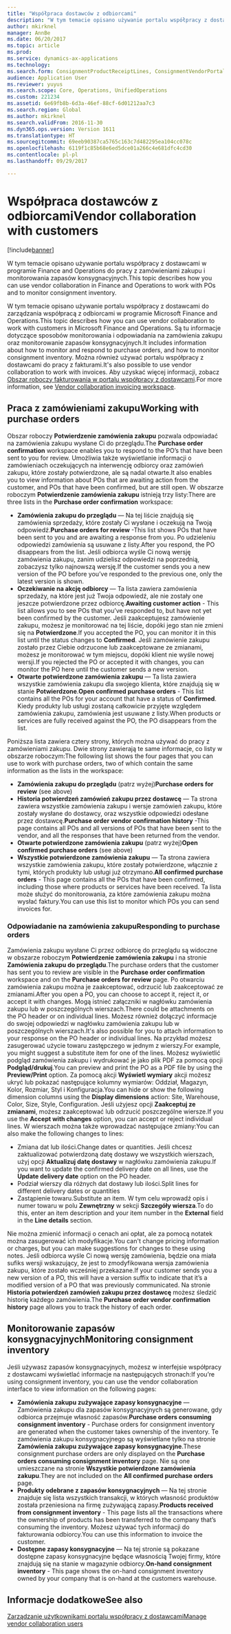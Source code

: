 ```yaml
---
title: "Współpraca dostawców z odbiorcami"
description: "W tym temacie opisano używanie portalu współpracy z dostawcami w programie Finance and Operations do pracy z zamówieniami zakupu i monitorowania zapasów konsygnacyjnych."
author: mkirknel
manager: AnnBe
ms.date: 06/20/2017
ms.topic: article
ms.prod: 
ms.service: dynamics-ax-applications
ms.technology: 
ms.search.form: ConsignmentProductReceiptLines, ConsignmentVendorPortalOnHand, PurchVendorPortalConfirmedOrders, PurchVendorPortalOriginalOrder, PurchVendorPortalResponsesHistoryList, PurchVendorPortalResponsesPart
audience: Application User
ms.reviewer: yuyus
ms.search.scope: Core, Operations, UnifiedOperations
ms.custom: 221234
ms.assetid: 6e69fb8b-6d3a-46ef-88cf-6d01212aa7c3
ms.search.region: Global
ms.author: mkirknel
ms.search.validFrom: 2016-11-30
ms.dyn365.ops.version: Version 1611
ms.translationtype: HT
ms.sourcegitcommit: 69eeb90387ca5765c163c7d482295ea104cc078c
ms.openlocfilehash: 6119f1c85b68e6ed5dce01a266c4e681dfc4cd30
ms.contentlocale: pl-pl
ms.lasthandoff: 09/29/2017

---
```


# <a name="vendor-collaboration-with-customers"></a><span data-ttu-id="4bf19-103">Współpraca dostawców z odbiorcami</span><span class="sxs-lookup"><span data-stu-id="4bf19-103">Vendor collaboration with customers</span></span>

[!include[banner](../includes/banner.md)]


<span data-ttu-id="4bf19-104">W tym temacie opisano używanie portalu współpracy z dostawcami w programie Finance and Operations do pracy z zamówieniami zakupu i monitorowania zapasów konsygnacyjnych.</span><span class="sxs-lookup"><span data-stu-id="4bf19-104">This topic describes how you can use vendor collaboration in Finance and Operations to work with POs and to monitor consignment inventory.</span></span>

<span data-ttu-id="4bf19-105">W tym temacie opisano używanie portalu współpracy z dostawcami do zarządzania współpracą z odbiorcami w programie Microsoft Finance and Operations.</span><span class="sxs-lookup"><span data-stu-id="4bf19-105">This topic describes how you can use vendor collaboration to work with customers in Microsoft Finance and Operations.</span></span> <span data-ttu-id="4bf19-106">Są tu informacje dotyczące sposobów monitorowania i odpowiadania na zamówienia zakupu oraz monitorowanie zapasów konsygnacyjnych.</span><span class="sxs-lookup"><span data-stu-id="4bf19-106">It includes information about how to monitor and respond to purchase orders, and how to monitor consignment inventory.</span></span> <span data-ttu-id="4bf19-107">Można również używać portalu współpracy z dostawcami do pracy z fakturami.</span><span class="sxs-lookup"><span data-stu-id="4bf19-107">It's also possible to use vendor collaboration to work with invoices.</span></span> <span data-ttu-id="4bf19-108">Aby uzyskać więcej informacji, zobacz [Obszar roboczy fakturowania w portalu współpracy z dostawcami](../../financials/accounts-payable/vendor-portal-invoicing-workspace.md).</span><span class="sxs-lookup"><span data-stu-id="4bf19-108">For more information, see [Vendor collaboration invoicing workspace](../../financials/accounts-payable/vendor-portal-invoicing-workspace.md).</span></span>

## <a name="working-with-purchase-orders"></a><span data-ttu-id="4bf19-109">Praca z zamówieniami zakupu</span><span class="sxs-lookup"><span data-stu-id="4bf19-109">Working with purchase orders</span></span>
<span data-ttu-id="4bf19-110">Obszar roboczy **Potwierdzenie zamówienia zakupu** pozwala odpowiadać na zamówienia zakupu wysłane Ci do przeglądu.</span><span class="sxs-lookup"><span data-stu-id="4bf19-110">The **Purchase order confirmation** workspace enables you to respond to the PO’s that have been sent to you for review.</span></span> <span data-ttu-id="4bf19-111">Umożliwia także wyświetlanie informacji o zamówieniach oczekujących na interwencję odbiorcy oraz zamówień zakupu, które zostały potwierdzone, ale są nadal otwarte.</span><span class="sxs-lookup"><span data-stu-id="4bf19-111">It also enables you to view information about POs that are awaiting action from the customer, and POs that have been confirmed, but are still open.</span></span> <span data-ttu-id="4bf19-112">W obszarze roboczym **Potwierdzenie zamówienia zakupu** istnieją trzy listy:</span><span class="sxs-lookup"><span data-stu-id="4bf19-112">There are three lists in the **Purchase order confirmation** workspace:</span></span>

-   <span data-ttu-id="4bf19-113">**Zamówienia zakupu do przeglądu** — Na tej liście znajdują się zamówienia sprzedaży, które zostały Ci wysłane i oczekują na Twoją odpowiedź.</span><span class="sxs-lookup"><span data-stu-id="4bf19-113">**Purchase orders for review** -This list shows POs that have been sent to you and are awaiting a response from you.</span></span> <span data-ttu-id="4bf19-114">Po udzieleniu odpowiedzi zamówienia są usuwane z listy.</span><span class="sxs-lookup"><span data-stu-id="4bf19-114">After you respond, the PO disappears from the list.</span></span> <span data-ttu-id="4bf19-115">Jeśli odbiorca wyśle Ci nową wersję zamówienia zakupu, zanim udzielisz odpowiedzi na poprzednią, zobaczysz tylko najnowszą wersję.</span><span class="sxs-lookup"><span data-stu-id="4bf19-115">If the customer sends you a new version of the PO before you’ve responded to the previous one, only the latest version is shown.</span></span>
-   <span data-ttu-id="4bf19-116">**Oczekiwanie na akcję odbiorcy** — Ta lista zawiera zamówienia sprzedaży, na które jest już Twoja odpowiedź, ale nie zostały one jeszcze potwierdzone przez odbiorcę.</span><span class="sxs-lookup"><span data-stu-id="4bf19-116">**Awaiting customer action** - This list allows you to see POs that you’ve responded to, but have not yet been confirmed by the customer.</span></span> <span data-ttu-id="4bf19-117">Jeśli zaakceptujesz zamówienie zakupu, możesz je monitorować na tej liście, dopóki jego stan nie zmieni się na **Potwierdzone**.</span><span class="sxs-lookup"><span data-stu-id="4bf19-117">If you accepted the PO, you can monitor it in this list until the status changes to **Confirmed**.</span></span> <span data-ttu-id="4bf19-118">Jeśli zamówienie zakupu zostało przez Ciebie odrzucone lub zaakceptowane ze zmianami, możesz je monitorować w tym miejscu, dopóki klient nie wyśle nowej wersji.</span><span class="sxs-lookup"><span data-stu-id="4bf19-118">If you rejected the PO or accepted it with changes, you can monitor the PO here until the customer sends a new version.</span></span>
-   <span data-ttu-id="4bf19-119">**Otwarte potwierdzone zamówienia zakupu** — Ta lista zawiera wszystkie zamówienia zakupu dla swojego klienta, które znajdują się w stanie **Potwierdzone**.</span><span class="sxs-lookup"><span data-stu-id="4bf19-119">**Open confirmed purchase orders** - This list contains all the POs for your account that have a status of **Confirmed**.</span></span> <span data-ttu-id="4bf19-120">Kiedy produkty lub usługi zostaną całkowicie przyjęte względem zamówienia zakupu, zamówienia jest usuwane z listy.</span><span class="sxs-lookup"><span data-stu-id="4bf19-120">When products or services are fully received against the PO, the PO disappears from the list.</span></span>

<span data-ttu-id="4bf19-121">Poniższa lista zawiera cztery strony, których można używać do pracy z zamówieniami zakupu. Dwie strony zawierają te same informacje, co listy w obszarze roboczym:</span><span class="sxs-lookup"><span data-stu-id="4bf19-121">The following list shows the four pages that you can use to work with purchase orders, two of which contain the same information as the lists in the workspace:</span></span>

-   <span data-ttu-id="4bf19-122">**Zamówienia zakupu do przeglądu** (patrz wyżej)</span><span class="sxs-lookup"><span data-stu-id="4bf19-122">**Purchase orders for review** (see above)</span></span>
-   <span data-ttu-id="4bf19-123">**Historia potwierdzeń zamówień zakupu przez dostawcę** — Ta strona zawiera wszystkie zamówienia zakupu i wersje zamówień zakupu, które zostały wysłane do dostawcy, oraz wszystkie odpowiedzi odesłane przez dostawcę.</span><span class="sxs-lookup"><span data-stu-id="4bf19-123">**Purchase order vendor confirmation history** -This page contains all POs and all versions of POs that have been sent to the vendor, and all the responses that have been returned from the vendor.</span></span>
-   <span data-ttu-id="4bf19-124">**Otwarte potwierdzone zamówienia zakupu** (patrz wyżej)</span><span class="sxs-lookup"><span data-stu-id="4bf19-124">**Open confirmed purchase orders** (see above)</span></span>
-   <span data-ttu-id="4bf19-125">**Wszystkie potwierdzone zamówienia zakupu** — Ta strona zawiera wszystkie zamówienia zakupu, które zostały potwierdzone, włącznie z tymi, których produkty lub usługi już otrzymano.</span><span class="sxs-lookup"><span data-stu-id="4bf19-125">**All confirmed purchase orders** - This page contains all the POs that have been confirmed, including those where products or services have been received.</span></span> <span data-ttu-id="4bf19-126">Ta lista może służyć do monitorowania, za które zamówienia zakupu można wysłać faktury.</span><span class="sxs-lookup"><span data-stu-id="4bf19-126">You can use this list to monitor which POs you can send invoices for.</span></span>

### <a name="responding-to-purchase-orders"></a><span data-ttu-id="4bf19-127">Odpowiadanie na zamówienia zakupu</span><span class="sxs-lookup"><span data-stu-id="4bf19-127">Responding to purchase orders</span></span>

<span data-ttu-id="4bf19-128">Zamówienia zakupu wysłane Ci przez odbiorcę do przeglądu są widoczne w obszarze roboczym **Potwierdzenie zamówienia zakupu** i na stronie **Zamówienia zakupu do przeglądu**.</span><span class="sxs-lookup"><span data-stu-id="4bf19-128">The purchase orders that the customer has sent you to review are visible in the **Purchase order confirmation** workspace and on the **Purchase orders for review** page.</span></span> <span data-ttu-id="4bf19-129">Po otwarciu zamówienia zakupu można je zaakceptować, odrzucić lub zaakceptować ze zmianami.</span><span class="sxs-lookup"><span data-stu-id="4bf19-129">After you open a PO, you can choose to accept it, reject it, or accept it with changes.</span></span> <span data-ttu-id="4bf19-130">Mogą istnieć załączniki w nagłówku zamówienia zakupu lub w poszczególnych wierszach.</span><span class="sxs-lookup"><span data-stu-id="4bf19-130">There could be attachments on the PO header or on individual lines.</span></span> <span data-ttu-id="4bf19-131">Możesz również dołączyć informacje do swojej odpowiedzi w nagłówku zamówienia zakupu lub w poszczególnych wierszach.</span><span class="sxs-lookup"><span data-stu-id="4bf19-131">It's also possible for you to attach information to your response on the PO header or individual lines.</span></span> <span data-ttu-id="4bf19-132">Na przykład możesz zasugerować użycie towaru zastępczego w jednym z wierszy.</span><span class="sxs-lookup"><span data-stu-id="4bf19-132">For example, you might suggest a substitute item for one of the lines.</span></span> <span data-ttu-id="4bf19-133">Możesz wyświetlić podgląd zamówienia zakupu i wydrukować je jako plik PDF za pomocą opcji **Podgląd/drukuj**.</span><span class="sxs-lookup"><span data-stu-id="4bf19-133">You can preview and print the PO as a PDF file by using the **Preview/Print** option.</span></span> <span data-ttu-id="4bf19-134">Za pomocą akcji **Wyświetl wymiary** akcji możesz ukryć lub pokazać następujące kolumny wymiarów: Oddział, Magazyn, Kolor, Rozmiar, Styl i Konfiguracja.</span><span class="sxs-lookup"><span data-stu-id="4bf19-134">You can hide or show the following dimension columns using the **Display dimensions** action: Site, Warehouse, Color, Size, Style, Configuration.</span></span> <span data-ttu-id="4bf19-135">Jeśli użyjesz opcji **Zaakceptuj ze zmianami**, możesz zaakceptować lub odrzucić poszczególne wiersze.</span><span class="sxs-lookup"><span data-stu-id="4bf19-135">If you use the **Accept with changes** option, you can accept or reject individual lines.</span></span> <span data-ttu-id="4bf19-136">W wierszach można także wprowadzać następujące zmiany:</span><span class="sxs-lookup"><span data-stu-id="4bf19-136">You can also make the following changes to lines:</span></span>

-   <span data-ttu-id="4bf19-137">Zmiana dat lub ilości.</span><span class="sxs-lookup"><span data-stu-id="4bf19-137">Change dates or quantities.</span></span> <span data-ttu-id="4bf19-138">Jeśli chcesz zaktualizować potwierdzoną datę dostawy we wszystkich wierszach, użyj opcji **Aktualizuj datę dostawy** w nagłówku zamówienia zakupu.</span><span class="sxs-lookup"><span data-stu-id="4bf19-138">If you want to update the confirmed delivery date on all lines, use the **Update delivery date** option on the PO header.</span></span>
-   <span data-ttu-id="4bf19-139">Podział wierszy dla różnych dat dostawy lub ilości.</span><span class="sxs-lookup"><span data-stu-id="4bf19-139">Split lines for different delivery dates or quantities</span></span>
-   <span data-ttu-id="4bf19-140">Zastąpienie towaru.</span><span class="sxs-lookup"><span data-stu-id="4bf19-140">Substitute an item.</span></span> <span data-ttu-id="4bf19-141">W tym celu wprowadź opis i numer towaru w polu **Zewnętrzny** w sekcji **Szczegóły wiersza**.</span><span class="sxs-lookup"><span data-stu-id="4bf19-141">To do this, enter an item description and your item number in the **External** field in the **Line details** section.</span></span>

<span data-ttu-id="4bf19-142">Nie można zmienić informacji o cenach ani opłat, ale za pomocą notatek można zasugerować ich modyfikacje.</span><span class="sxs-lookup"><span data-stu-id="4bf19-142">You can't change pricing information or charges, but you can make suggestions for changes to these using notes.</span></span> <span data-ttu-id="4bf19-143">Jeśli odbiorca wyśle Ci nową wersję zamówienia, będzie ona miała sufiks wersji wskazujący, że jest to zmodyfikowana wersja zamówienia zakupu, które zostało wcześniej przekazane.</span><span class="sxs-lookup"><span data-stu-id="4bf19-143">If your customer sends you a new version of a PO, this will have a version suffix to indicate that it’s a modified version of a PO that was previously communicated.</span></span> <span data-ttu-id="4bf19-144">Na stronie **Historia potwierdzeń zamówień zakupu przez dostawcę** możesz śledzić historię każdego zamówienia.</span><span class="sxs-lookup"><span data-stu-id="4bf19-144">The **Purchase order vendor confirmation history** page allows you to track the history of each order.</span></span>

## <a name="monitoring-consignment-inventory"></a><span data-ttu-id="4bf19-145">Monitorowanie zapasów konsygnacyjnych</span><span class="sxs-lookup"><span data-stu-id="4bf19-145">Monitoring consignment inventory</span></span>
<span data-ttu-id="4bf19-146">Jeśli używasz zapasów konsygnacyjnych, możesz w interfejsie współpracy z dostawcami wyświetlać informacje na następujących stronach:</span><span class="sxs-lookup"><span data-stu-id="4bf19-146">If you’re using consignment inventory, you can use the vendor collaboration interface to view information on the following pages:</span></span>

-   <span data-ttu-id="4bf19-147">**Zamówienia zakupu zużywające zapasy konsygnacyjne** — Zamówienia zakupu dla zapasów konsygnacyjnych są generowane, gdy odbiorca przejmuje własność zapasów.</span><span class="sxs-lookup"><span data-stu-id="4bf19-147">**Purchase orders consuming consignment inventory** - Purchase orders for consignment inventory are generated when the customer takes ownership of the inventory.</span></span> <span data-ttu-id="4bf19-148">Te zamówienia zakupu konsygnacyjnego są wyświetlane tylko na stronie **Zamówienia zakupu zużywające zapasy konsygnacyjne**.</span><span class="sxs-lookup"><span data-stu-id="4bf19-148">These consignment purchase orders are only displayed on the **Purchase orders consuming consignment inventory** page.</span></span> <span data-ttu-id="4bf19-149">Nie są one umieszczane na stronie **Wszystkie potwierdzone zamówienia zakupu**.</span><span class="sxs-lookup"><span data-stu-id="4bf19-149">They are not included on the **All confirmed purchase orders** page.</span></span>
-   <span data-ttu-id="4bf19-150">**Produkty odebrane z zapasów konsygnacyjnych** — Na tej stronie znajduje się lista wszystkich transakcji, w których własność produktów została przeniesiona na firmę zużywającą zapasy.</span><span class="sxs-lookup"><span data-stu-id="4bf19-150">**Products received from consignment inventory** - This page lists all the transactions where the ownership of products has been transferred to the company that’s consuming the inventory.</span></span> <span data-ttu-id="4bf19-151">Możesz używać tych informacji do fakturowania odbiorcy.</span><span class="sxs-lookup"><span data-stu-id="4bf19-151">You can use this information to invoice the customer.</span></span>
-   <span data-ttu-id="4bf19-152">**Dostępne zapasy konsygnacyjne** — Na tej stronie są pokazane dostępne zapasy konsygnacyjne będące własnością Twojej firmy, które znajdują się na stanie w magazynie odbiorcy.</span><span class="sxs-lookup"><span data-stu-id="4bf19-152">**On-hand consignment inventory** - This page shows the on-hand consignment inventory owned by your company that is on-hand at the customers warehouse.</span></span>


<a name="see-also"></a><span data-ttu-id="4bf19-153">Informacje dodatkowe</span><span class="sxs-lookup"><span data-stu-id="4bf19-153">See also</span></span>
--------

[<span data-ttu-id="4bf19-154">Zarządzanie użytkownikami portalu współpracy z dostawcami</span><span class="sxs-lookup"><span data-stu-id="4bf19-154">Manage vendor collaboration users</span></span>](manage-vendor-collaboration-users.md)




